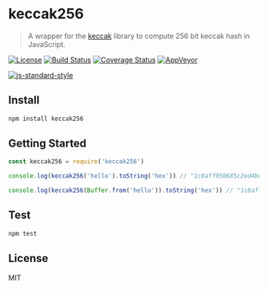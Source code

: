 # keccak256

> A wrapper for the [keccak](https://www.npmjs.com/package/keccak) library to compute 256 bit keccak hash in JavaScript.

[![License](http://img.shields.io/badge/license-MIT-blue.svg)](https://raw.githubusercontent.com/miguelmota/keccak256/master/LICENSE.md) [![Build Status](https://travis-ci.org/miguelmota/keccak256.svg?branch=master)](https://travis-ci.org/miguelmota/keccak256) [![Coverage Status](https://coveralls.io/repos/github/miguelmota/keccak256/badge.svg?branch=master)](https://coveralls.io/github/miguelmota/keccak256?branch=master) [![AppVeyor](https://img.shields.io/appveyor/ci/miguelmota/keccak256.svg?branch=master&style=flat-square)](https://ci.appveyor.com/project/miguelmota/keccak256)

[![js-standard-style](https://cdn.rawgit.com/feross/standard/master/badge.svg)](https://github.com/feross/standard)

## Install

```bash
npm install keccak256
```

## Getting Started

```js
const keccak256 = require('keccak256')

console.log(keccak256('hello').toString('hex')) // "1c8aff950685c2ed4bc3174f3472287b56d9517b9c948127319a09a7a36deac8"

console.log(keccak256(Buffer.from('hello')).toString('hex')) // "1c8aff950685c2ed4bc3174f3472287b56d9517b9c948127319a09a7a36deac8"
```


## Test

```bash
npm test
```

## License

MIT
